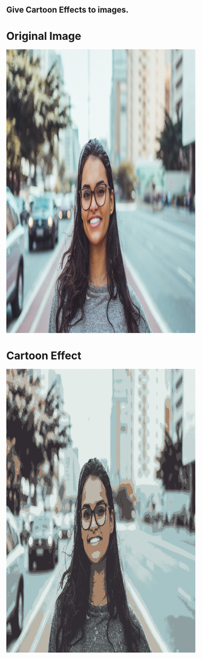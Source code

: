 ## Give Cartoon Effects to images.

# Original Image
<img src="https://github.com/prateekmaj21/Image-Processing-Tasks/blob/main/Cartoon%20Effect%20to%20Photos%20Type%202/person1.jpeg" width="500" height="750"/>

# Cartoon Effect
<img src="https://github.com/prateekmaj21/Image-Processing-Tasks/blob/main/Cartoon%20Effect%20to%20Photos%20Type%202/cartoon_final.jpg" width="500" height="750"/>
